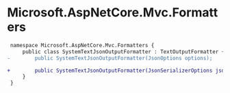 # Microsoft.AspNetCore.Mvc.Formatters

``` diff
 namespace Microsoft.AspNetCore.Mvc.Formatters {
     public class SystemTextJsonOutputFormatter : TextOutputFormatter {
-        public SystemTextJsonOutputFormatter(JsonOptions options);

+        public SystemTextJsonOutputFormatter(JsonSerializerOptions jsonSerializerOptions);
     }
 }
```

